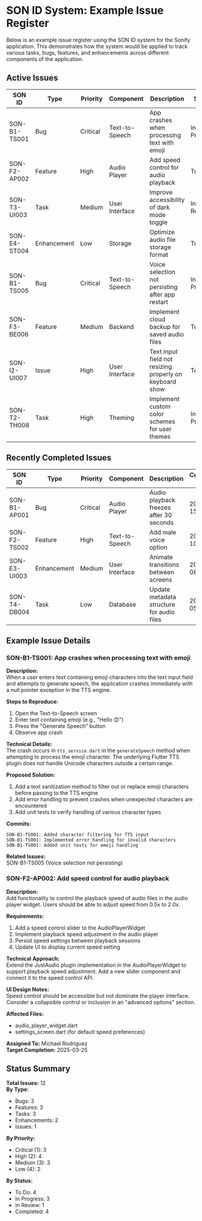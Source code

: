 # SON ID System: Example Issue Register

Below is an example issue register using the SON ID system for the Sonify application. This demonstrates how the system would be applied to track various tasks, bugs, features, and enhancements across different components of the application.

## Active Issues

| SON ID | Type | Priority | Component | Description | Status | Assigned To |
|--------|------|----------|-----------|-------------|--------|-------------|
| SON-B1-TS001 | Bug | Critical | Text-to-Speech | App crashes when processing text with emoji | In Progress | Sarah Chen |
| SON-F2-AP002 | Feature | High | Audio Player | Add speed control for audio playback | To Do | Michael Rodriguez |
| SON-T3-UI003 | Task | Medium | User Interface | Improve accessibility of dark mode toggle | In Review | Jamie Taylor |
| SON-E4-ST004 | Enhancement | Low | Storage | Optimize audio file storage format | To Do | Alex Johnson |
| SON-B1-TS005 | Bug | Critical | Text-to-Speech | Voice selection not persisting after app restart | In Progress | Sarah Chen |
| SON-F3-BE006 | Feature | Medium | Backend | Implement cloud backup for saved audio files | To Do | Unassigned |
| SON-I2-UI007 | Issue | High | User Interface | Text input field not resizing properly on keyboard show | To Do | Jamie Taylor |
| SON-T2-TH008 | Task | High | Theming | Implement custom color schemes for user themes | In Progress | Devon Lee |

## Recently Completed Issues

| SON ID | Type | Priority | Component | Description | Completed Date | Completed By |
|--------|------|----------|-----------|-------------|----------------|--------------|
| SON-B1-AP001 | Bug | Critical | Audio Player | Audio playback freezes after 30 seconds | 2025-03-15 | Michael Rodriguez |
| SON-F2-TS002 | Feature | High | Text-to-Speech | Add male voice option | 2025-03-10 | Sarah Chen |
| SON-E3-UI003 | Enhancement | Medium | User Interface | Animate transitions between screens | 2025-03-08 | Jamie Taylor |
| SON-T4-DB004 | Task | Low | Database | Update metadata structure for audio files | 2025-03-05 | Alex Johnson |

## Example Issue Details

### SON-B1-TS001: App crashes when processing text with emoji

**Description:**  
When a user enters text containing emoji characters into the text input field and attempts to generate speech, the application crashes immediately with a null pointer exception in the TTS engine.

**Steps to Reproduce:**
1. Open the Text-to-Speech screen
2. Enter text containing emoji (e.g., "Hello 😊")
3. Press the "Generate Speech" button
4. Observe app crash

**Technical Details:**  
The crash occurs in `tts_service.dart` in the `generateSpeech` method when attempting to process the emoji character. The underlying Flutter TTS plugin does not handle Unicode characters outside a certain range.

**Proposed Solution:**  
1. Add a text sanitization method to filter out or replace emoji characters before passing to the TTS engine
2. Add error handling to prevent crashes when unexpected characters are encountered
3. Add unit tests to verify handling of various character types

**Commits:**
```
SON-B1-TS001: Added character filtering for TTS input
SON-B1-TS001: Implemented error handling for invalid characters
SON-B1-TS001: Added unit tests for emoji handling
```

**Related Issues:**  
SON-B1-TS005 (Voice selection not persisting)

### SON-F2-AP002: Add speed control for audio playback

**Description:**  
Add functionality to control the playback speed of audio files in the audio player widget. Users should be able to adjust speed from 0.5x to 2.0x.

**Requirements:**
1. Add a speed control slider to the AudioPlayerWidget
2. Implement playback speed adjustment in the audio player
3. Persist speed settings between playback sessions
4. Update UI to display current speed setting

**Technical Approach:**  
Extend the JustAudio plugin implementation in the AudioPlayerWidget to support playback speed adjustment. Add a new slider component and connect it to the speed control API.

**UI Design Notes:**  
Speed control should be accessible but not dominate the player interface. Consider a collapsible control or inclusion in an "advanced options" section.

**Affected Files:**
- audio_player_widget.dart
- settings_screen.dart (for default speed preferences)

**Assigned To:** Michael Rodriguez  
**Target Completion:** 2025-03-25

## Status Summary

**Total Issues:** 12  
**By Type:**
- Bugs: 3
- Features: 3
- Tasks: 3
- Enhancements: 2
- Issues: 1

**By Priority:**
- Critical (1): 3
- High (2): 4
- Medium (3): 3
- Low (4): 2

**By Status:**
- To Do: 4
- In Progress: 3
- In Review: 1
- Completed: 4
